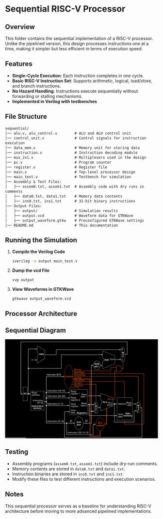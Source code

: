 # Sequential RISC-V Processor

## Overview

This folder contains the sequential implementation of a RISC-V processor. Unlike the pipelined version, this design processes instructions one at a time, making it simpler but less efficient in terms of execution speed.

## Features

- **Single-Cycle Execution**: Each instruction completes in one cycle.
- **Basic RISC-V Instruction Set**: Supports arithmetic, logical, load/store, and branch instructions.
- **No Hazard Handling**: Instructions execute sequentially without forwarding or stalling mechanisms.
- **Implemented in Verilog with testbenches**

## File Structure

```
sequential/
│── alu.v, alu_control.v        # ALU and ALU control unit
│── control_unit.v              # Control signals for instruction execution
│── data_mem.v                  # Memory unit for storing data
│── instruction.v               # Instruction decoding module
│── mux_2x1.v                   # Multiplexers used in the design
│── pc.v                        # Program counter
│── register.v                  # Register file
│── main.v                      # Top-level processor design
│── main_test.v                 # Testbench for simulation
│── Assembly & Test Files:
│   ├── assem0.txt, assem1.txt  # Assembly code with dry runs in comments
│   ├── data0.txt, data1.txt    # Memory data contents
│   ├── ins0.txt, ins1.txt      # 32-bit binary instructions
│── Output Files:
│   ├── output/                 # Simulation results
│   ├── output.vcd              # Waveform data for GTKWave
│   ├── output_waveform.gtkw    # Preconfigured GTKWave settings
│── README.md                   # This documentation
```

## Running the Simulation

1. **Compile the Verilog Code**
   ```sh
   iverilog -o output main_test.v
   ```
2. **Dump the vcd File**
   ```sh
   vvp output
   ```
3. **View Waveforms in GTKWave**
   ```sh
   gtkwave output_waveform.vcd
   ```

## Processor Architecture

## Sequential Diagram

![Sequential Diagram](sequential_diagram.png)

## Testing

- Assembly programs (`assem0.txt`, `assem1.txt`) include dry-run comments.
- Memory contents are stored in `data0.txt` and `data1.txt`.
- Instruction binaries are stored in `ins0.txt` and `ins1.txt`.
- Modify these files to test different instructions and execution scenarios.

## Notes

This sequential processor serves as a baseline for understanding RISC-V architecture before moving to more advanced pipelined implementations.
